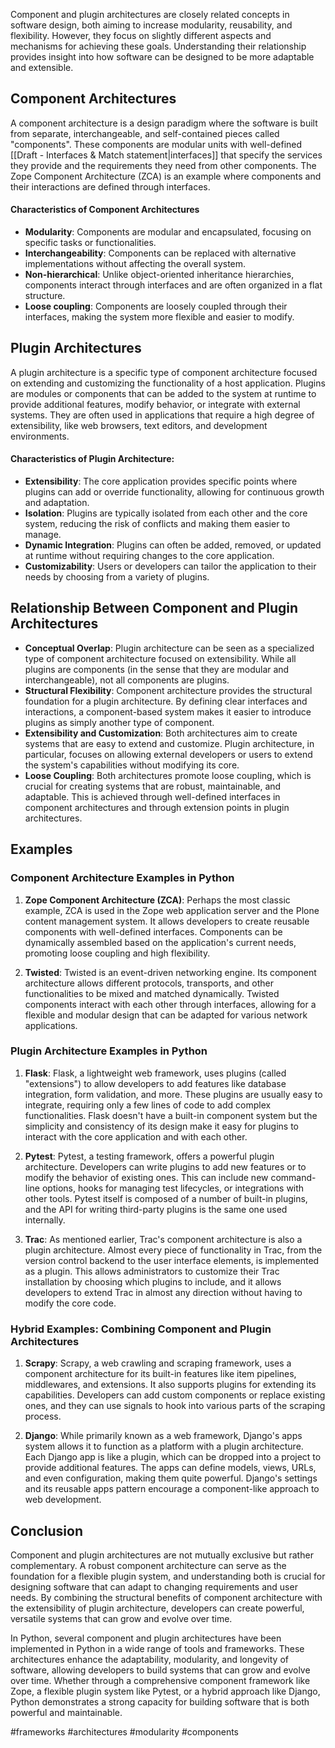 Component and plugin architectures are closely related concepts in software design, both aiming to increase modularity, reusability, and flexibility. However, they focus on slightly different aspects and mechanisms for achieving these goals. Understanding their relationship provides insight into how software can be designed to be more adaptable and extensible.

## Component Architectures

A component architecture is a design paradigm where the software is built from separate, interchangeable, and self-contained pieces called "components". These components are modular units with well-defined [[Draft - Interfaces & Match statement|interfaces]] that specify the services they provide and the requirements they need from other components. The Zope Component Architecture (ZCA) is an example where components and their interactions are defined through interfaces.

#### Characteristics of Component Architectures

- **Modularity**: Components are modular and encapsulated, focusing on specific tasks or functionalities.
- **Interchangeability**: Components can be replaced with alternative implementations without affecting the overall system.
- **Non-hierarchical**: Unlike object-oriented inheritance hierarchies, components interact through interfaces and are often organized in a flat structure.
- **Loose coupling**: Components are loosely coupled through their interfaces, making the system more flexible and easier to modify.

## Plugin Architectures

A plugin architecture is a specific type of component architecture focused on extending and customizing the functionality of a host application. Plugins are modules or components that can be added to the system at runtime to provide additional features, modify behavior, or integrate with external systems. They are often used in applications that require a high degree of extensibility, like web browsers, text editors, and development environments.

#### Characteristics of Plugin Architecture:

- **Extensibility**: The core application provides specific points where plugins can add or override functionality, allowing for continuous growth and adaptation.
- **Isolation**: Plugins are typically isolated from each other and the core system, reducing the risk of conflicts and making them easier to manage.
- **Dynamic Integration**: Plugins can often be added, removed, or updated at runtime without requiring changes to the core application.
- **Customizability**: Users or developers can tailor the application to their needs by choosing from a variety of plugins.

## Relationship Between Component and Plugin Architectures

- **Conceptual Overlap**: Plugin architecture can be seen as a specialized type of component architecture focused on extensibility. While all plugins are components (in the sense that they are modular and interchangeable), not all components are plugins.
- **Structural Flexibility**: Component architecture provides the structural foundation for a plugin architecture. By defining clear interfaces and interactions, a component-based system makes it easier to introduce plugins as simply another type of component.
- **Extensibility and Customization**: Both architectures aim to create systems that are easy to extend and customize. Plugin architecture, in particular, focuses on allowing external developers or users to extend the system's capabilities without modifying its core.
- **Loose Coupling**: Both architectures promote loose coupling, which is crucial for creating systems that are robust, maintainable, and adaptable. This is achieved through well-defined interfaces in component architectures and through extension points in plugin architectures.

## Examples

### Component Architecture Examples in Python

1. **Zope Component Architecture (ZCA)**: Perhaps the most classic example, ZCA is used in the Zope web application server and the Plone content management system. It allows developers to create reusable components with well-defined interfaces. Components can be dynamically assembled based on the application's current needs, promoting loose coupling and high flexibility.

2. **Twisted**: Twisted is an event-driven networking engine. Its component architecture allows different protocols, transports, and other functionalities to be mixed and matched dynamically. Twisted components interact with each other through interfaces, allowing for a flexible and modular design that can be adapted for various network applications.

### Plugin Architecture Examples in Python

1. **Flask**: Flask, a lightweight web framework, uses plugins (called "extensions") to allow developers to add features like database integration, form validation, and more. These plugins are usually easy to integrate, requiring only a few lines of code to add complex functionalities. Flask doesn't have a built-in component system but the simplicity and consistency of its design make it easy for plugins to interact with the core application and with each other.

2. **Pytest**: Pytest, a testing framework, offers a powerful plugin architecture. Developers can write plugins to add new features or to modify the behavior of existing ones. This can include new command-line options, hooks for managing test lifecycles, or integrations with other tools. Pytest itself is composed of a number of built-in plugins, and the API for writing third-party plugins is the same one used internally.

3. **Trac**: As mentioned earlier, Trac's component architecture is also a plugin architecture. Almost every piece of functionality in Trac, from the version control backend to the user interface elements, is implemented as a plugin. This allows administrators to customize their Trac installation by choosing which plugins to include, and it allows developers to extend Trac in almost any direction without having to modify the core code.

### Hybrid Examples: Combining Component and Plugin Architectures

1. **Scrapy**: Scrapy, a web crawling and scraping framework, uses a component architecture for its built-in features like item pipelines, middlewares, and extensions. It also supports plugins for extending its capabilities. Developers can add custom components or replace existing ones, and they can use signals to hook into various parts of the scraping process.

2. **Django**: While primarily known as a web framework, Django's apps system allows it to function as a platform with a plugin architecture. Each Django app is like a plugin, which can be dropped into a project to provide additional features. The apps can define models, views, URLs, and even configuration, making them quite powerful. Django's settings and its reusable apps pattern encourage a component-like approach to web development.

## Conclusion

Component and plugin architectures are not mutually exclusive but rather complementary. A robust component architecture can serve as the foundation for a flexible plugin system, and understanding both is crucial for designing software that can adapt to changing requirements and user needs. By combining the structural benefits of component architecture with the extensibility of plugin architecture, developers can create powerful, versatile systems that can grow and evolve over time.

In Python, several component and plugin architectures have been implemented in Python in a wide range of tools and frameworks. These architectures enhance the adaptability, modularity, and longevity of software, allowing developers to build systems that can grow and evolve over time. Whether through a comprehensive component framework like Zope, a flexible plugin system like Pytest, or a hybrid approach like Django, Python demonstrates a strong capacity for building software that is both powerful and maintainable.

<!-- Keywords -->
#frameworks #architectures #modularity #components
<!-- /Keywords -->
